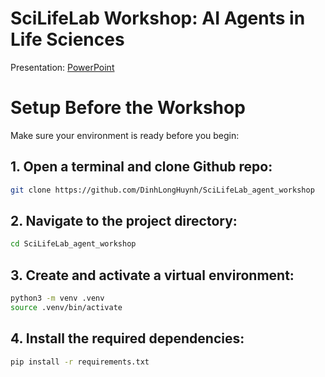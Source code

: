 # SciLifeLab Workshop: AI Agents in Life Sciences

Presentation: [PowerPoint](https://1drv.ms/p/c/edc89288e35ae05d/EUIjZr76uqJOnr3y6P5ne6oBuKVCs968mVo5S7tJvrEt1w)


# Setup Before the Workshop

Make sure your environment is ready before you begin:

## 1. Open a terminal and clone Github repo: 
```bash
git clone https://github.com/DinhLongHuynh/SciLifeLab_agent_workshop
```

## 2. Navigate to the project directory:
```bash
cd SciLifeLab_agent_workshop
```

## 3. Create and activate a virtual environment:
```bash
python3 -m venv .venv
source .venv/bin/activate
 ```
    
## 4. Install the required dependencies:
```bash
pip install -r requirements.txt
```


